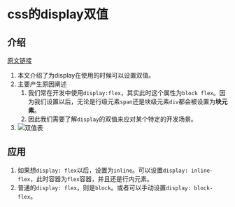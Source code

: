 # css的display双值

## 介绍

[原文链接](https://hacks.mozilla.org/2019/10/the-two-value-syntax-of-the-css-display-property/)

1. 本文介绍了为display在使用的时候可以设置双值。
2. 主要产生原因阐述
   1. 我们常在开发中使用`display:flex`，其实此时这个属性为`block flex`。因为我们设置以后，无论是行级元素`span`还是块级元素`div`都会被设置为**块元素**。
   2. 因此我们需要了解`display`的双值来应对某个特定的开发场景。
3. ![双值表](https://imgsbed-1301560453.cos.ap-shanghai.myqcloud.com/blog/display-two-values.png)

## 应用

1. 如果想`display: flex`以后，设置为`inline`。可以设置`display: inline-flex`，此时容器为`flex`容器，并且还是行内元素。
2. 普通的`display: flex`，则是`block`。或者可以手动设置`display: block-flex`。